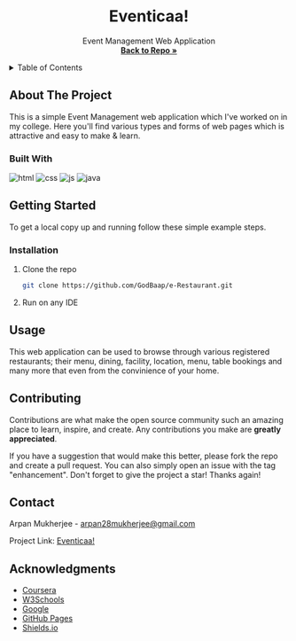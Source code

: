 <!-- PROJECT TITLE -->
<div align="center">
  <h1 align="center">Eventicaa!</h1>
  <p align="center">
    Event Management Web Application 
    <br />
    <a href="https://github.com/GodBaap/Eventicaa"><strong>Back to Repo »</strong></a>
    <br />
  </p>
</div>

<!-- TABLE OF CONTENTS -->
<details>
  <summary>Table of Contents</summary>
  <ol>
    <li>
      <a href="#about-the-project">About The Project</a>
      <ul>
        <li><a href="#built-with">Built With</a></li>
      </ul>
    </li>
    <li>
      <a href="#getting-started">Getting Started</a>
      <ul>
        <li><a href="#installation">Installation</a></li>
      </ul>
    </li>
    <li><a href="#usage">Usage</a></li>
    <li><a href="#contributing">Contributing</a></li>
    <li><a href="#contact">Contact</a></li>
    <li><a href="#acknowledgments">Acknowledgments</a></li>
  </ol>
</details>

## About The Project

This is a simple Event Management web application which I've worked on in my college.
Here you'll find various types and forms of web pages which is attractive and easy to make & learn. 

### Built With

![html][html.com]  ![css][css.com]  ![js][js.com] ![java][java.com]


## Getting Started

To get a local copy up and running follow these simple example steps.

### Installation

1. Clone the repo
   ```sh
   git clone https://github.com/GodBaap/e-Restaurant.git
   ```
2. Run on any IDE


## Usage

This web application can be used to browse through various registered restaurants; their menu, dining, facility, location, menu, table bookings and many more that even from the convinience of your home. 


## Contributing

Contributions are what make the open source community such an amazing place to learn, inspire, and create. Any contributions you make are **greatly appreciated**.

If you have a suggestion that would make this better, please fork the repo and create a pull request. You can also simply open an issue with the tag "enhancement".
Don't forget to give the project a star! Thanks again!


## Contact

Arpan Mukherjee - arpan28mukherjee@gmail.com

Project Link: [Eventicaa!](https://github.com/GodBaap/Eventicaa)


## Acknowledgments

* [Coursera](https://www.coursera.org/)
* [W3Schools](https://www.w3schools.com/)
* [Google](https://www.google.co.in/)
* [GitHub Pages](https://pages.github.com)
* [Shields.io](https://shields.io/)


<!-- MARKDOWN LINKS & IMAGES -->
[html.com]: https://img.shields.io/badge/HTML-orange?style=for-the-badge&logo=html5&logoColor=white
[css.com]: https://img.shields.io/badge/CSS-blue?style=for-the-badge&logo=css3&logoColor=white
[js.com]: https://img.shields.io/badge/JavaScript-yellow?style=for-the-badge&logo=javascript&logoColor=white
[java.com]: https://img.shields.io/badge/Java%20Servlet-white?style=for-the-badge&logo=coffeescript&logoColor=black

